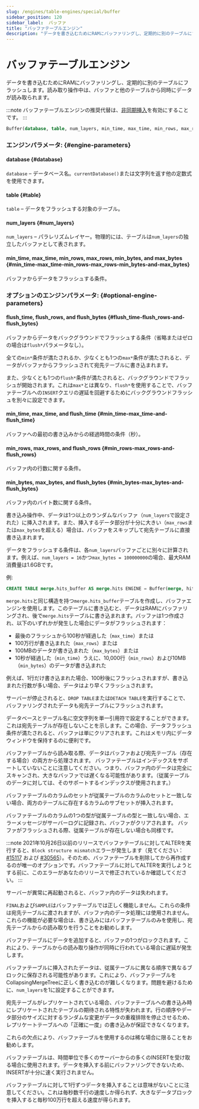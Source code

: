 ```yaml
---
slug: /engines/table-engines/special/buffer
sidebar_position: 120
sidebar_label:  バッファ
title: "バッファテーブルエンジン"
description: "データを書き込むためにRAMにバッファリングし、定期的に別のテーブルにフラッシュします。読み取り操作中は、バッファと他のテーブルから同時にデータが読み取られます。"
---
```


# バッファテーブルエンジン

データを書き込むためにRAMにバッファリングし、定期的に別のテーブルにフラッシュします。読み取り操作中は、バッファと他のテーブルから同時にデータが読み取られます。

:::note
バッファテーブルエンジンの推奨代替は、[非同期挿入](/guides/best-practices/asyncinserts.md)を有効にすることです。
:::

``` sql
Buffer(database, table, num_layers, min_time, max_time, min_rows, max_rows, min_bytes, max_bytes [,flush_time [,flush_rows [,flush_bytes]]])
```

### エンジンパラメータ: {#engine-parameters}

#### database {#database}

`database` – データベース名。`currentDatabase()`または文字列を返す他の定数式を使用できます。

#### table {#table}

`table` – データをフラッシュする対象のテーブル。

#### num_layers {#num_layers}

`num_layers` – パラレリズムレイヤー。物理的には、テーブルは`num_layers`の独立したバッファとして表されます。

#### min_time, max_time, min_rows, max_rows, min_bytes, and max_bytes {#min_time-max_time-min_rows-max_rows-min_bytes-and-max_bytes}

バッファからデータをフラッシュする条件。

### オプションのエンジンパラメータ: {#optional-engine-parameters}

#### flush_time, flush_rows, and flush_bytes {#flush_time-flush_rows-and-flush_bytes}

バッファからデータをバックグラウンドでフラッシュする条件（省略またはゼロの場合は`flush*`パラメータなし）。

全ての`min*`条件が満たされるか、少なくとも1つの`max*`条件が満たされると、データがバッファからフラッシュされて宛先テーブルに書き込まれます。

また、少なくとも1つの`flush*`条件が満たされると、バックグラウンドでフラッシュが開始されます。これは`max*`とは異なり、`flush*`を使用することで、バッファテーブルへの`INSERT`クエリの遅延を回避するためにバックグラウンドフラッシュを別々に設定できます。

#### min_time, max_time, and flush_time {#min_time-max_time-and-flush_time}

バッファへの最初の書き込みからの経過時間の条件（秒）。

#### min_rows, max_rows, and flush_rows {#min_rows-max_rows-and-flush_rows}

バッファ内の行数に関する条件。

#### min_bytes, max_bytes, and flush_bytes {#min_bytes-max_bytes-and-flush_bytes}

バッファ内のバイト数に関する条件。

書き込み操作中、データは1つ以上のランダムなバッファ（`num_layers`で設定された）に挿入されます。また、挿入するデータ部分が十分に大きい（`max_rows`または`max_bytes`を超える）場合は、バッファをスキップして宛先テーブルに直接書き込まれます。

データをフラッシュする条件は、各`num_layers`バッファごとに別々に計算されます。例えば、`num_layers = 16`かつ`max_bytes = 100000000`の場合、最大RAM消費量は1.6GBです。

例:

``` sql
CREATE TABLE merge.hits_buffer AS merge.hits ENGINE = Buffer(merge, hits, 1, 10, 100, 10000, 1000000, 10000000, 100000000)
```

`merge.hits`と同じ構造を持つ`merge.hits_buffer`テーブルを作成し、バッファエンジンを使用します。このテーブルに書き込むと、データはRAMにバッファリングされ、後で`merge.hits`テーブルに書き込まれます。バッファは1つ作成され、以下のいずれかが発生した場合にデータがフラッシュされます：
- 最後のフラッシュから100秒が経過した（`max_time`）または
- 100万行が書き込まれた（`max_rows`）または
- 100MBのデータが書き込まれた（`max_bytes`）または
- 10秒が経過した（`min_time`）うえに、10,000行（`min_rows`）および10MB（`min_bytes`）のデータが書き込まれた

例えば、1行だけ書き込まれた場合、100秒後にフラッシュされますが、書き込まれた行数が多い場合、データはより早くフラッシュされます。

サーバーが停止されると、`DROP TABLE`または`DETACH TABLE`を実行することで、バッファリングされたデータも宛先テーブルにフラッシュされます。

データベースとテーブル名に空文字列を単一引用符で設定することができます。これは宛先テーブルが存在しないことを示します。この場合、データフラッシュ条件が満たされると、バッファは単にクリアされます。これはメモリ内にデータウィンドウを保持するのに便利です。

バッファテーブルから読み取る際、データはバッファおよび宛先テーブル（存在する場合）の両方から処理されます。
バッファテーブルはインデックスをサポートしていないことに注意してください。つまり、バッファ内のデータは完全にスキャンされ、大きなバッファでは遅くなる可能性があります。（従属テーブルのデータに対しては、そのサポートするインデックスが使用されます。）

バッファテーブルのカラムのセットが従属テーブルのカラムのセットと一致しない場合、両方のテーブルに存在するカラムのサブセットが挿入されます。

バッファテーブルのカラムの1つの型が従属テーブルの型と一致しない場合、エラーメッセージがサーバーログに記録され、バッファがクリアされます。
バッファがフラッシュされる際、従属テーブルが存在しない場合も同様です。

:::note
2021年10月26日以前のリリースでバッファテーブルに対してALTERを実行すると、`Block structure mismatch`エラーが発生します（見てください：[#15117](https://github.com/ClickHouse/ClickHouse/issues/15117) および [#30565](https://github.com/ClickHouse/ClickHouse/pull/30565)）。そのため、バッファテーブルを削除してから再作成するのが唯一のオプションです。バッファテーブルに対してALTERを実行しようとする前に、このエラーがあなたのリリースで修正されているか確認してください。
:::

サーバーが異常に再起動されると、バッファ内のデータは失われます。

`FINAL`および`SAMPLE`はバッファテーブルでは正しく機能しません。これらの条件は宛先テーブルに渡されますが、バッファ内のデータ処理には使用されません。これらの機能が必要な場合は、書き込みにはバッファテーブルのみを使用し、宛先テーブルからの読み取りを行うことをお勧めします。

バッファテーブルにデータを追加すると、バッファの1つがロックされます。これにより、テーブルからの読み取り操作が同時に行われている場合に遅延が発生します。

バッファテーブルに挿入されたデータは、従属テーブルに異なる順序で異なるブロックに保存される可能性があります。これにより、バッファテーブルをCollapsingMergeTreeに正しく書き込むのが難しくなります。問題を避けるために、`num_layers`を1に設定することができます。

宛先テーブルがレプリケートされている場合、バッファテーブルへの書き込み時にレプリケートされたテーブルの期待される特性が失われます。行の順序やデータ部分のサイズに対するランダムな変更がデータの重複排除を停止させるため、レプリケートテーブルへの「正確に一度」の書き込みが保証できなくなります。

これらの欠点により、バッファテーブルを使用するのは稀な場合に限ることをお勧めします。

バッファテーブルは、時間単位で多くのサーバーからの多くのINSERTを受け取る場合に使用されます。データを挿入する前にバッファリングできないため、INSERTが十分に速く実行されません。

バッファテーブルに対して1行ずつデータを挿入することは意味がないことに注意してください。これは毎秒数千行の速度しか得られず、大きなデータブロックを挿入すると毎秒100万行を超える速度が得られます。
